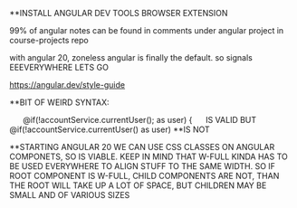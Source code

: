 **INSTALL ANGULAR DEV TOOLS BROWSER EXTENSION

99% of angular notes can be found in comments under angular project in course-projects repo

with angular 20, zoneless angular is finally the default. so signals EEEVERYWHERE LETS GO

https://angular.dev/style-guide

**BIT OF WEIRD SYNTAX: <div class="flex align-middle ml-auto gap-3">
      @if(!accountService.currentUser(); as user) {
     IS VALID
BUT @if(!accountService.currentUser() as user) **IS NOT


**STARTING ANGULAR 20 WE CAN USE CSS CLASSES ON ANGULAR COMPONETS, SO <APP-USER CLASS="W-FULL"> IS VIABLE. KEEP IN MIND THAT W-FULL KINDA HAS TO BE USED EVERYWHERE TO ALIGN STUFF TO THE SAME WIDTH. SO IF ROOT COMPONENT IS W-FULL, CHILD COMPONENTS ARE NOT, THAN THE ROOT WILL TAKE UP A LOT OF SPACE, BUT CHILDREN MAY BE SMALL AND OF VARIOUS SIZES

